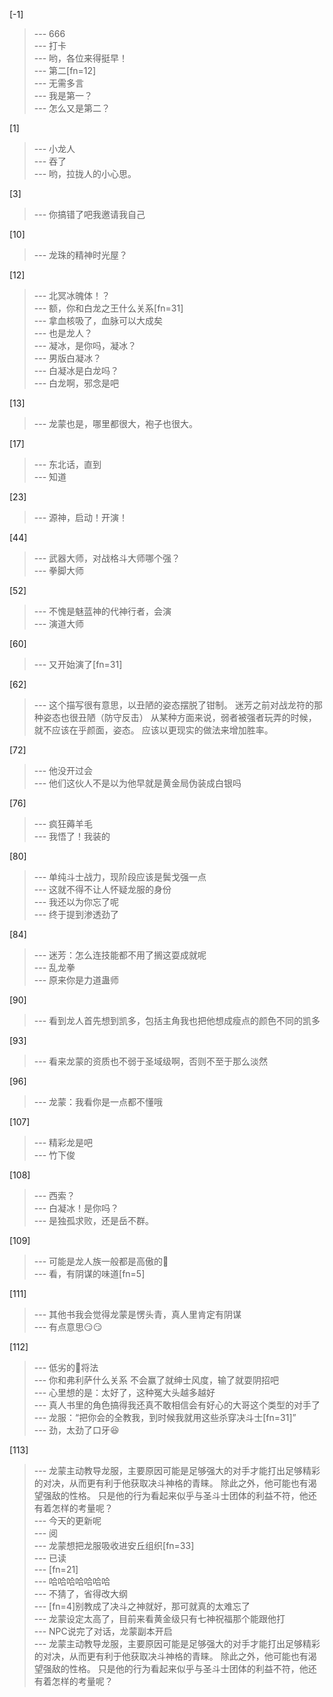 
[-1] 
>--- 666<br>
>--- 打卡<br>
>--- 哟，各位来得挺早！<br>
>--- 第二[fn=12]<br>
>--- 无需多言<br>
>--- 我是第一？<br>
>--- 怎么又是第二？<br>

[1] 
>--- 小龙人<br>
>--- 吞了<br>
>--- 哟，拉拢人的小心思。<br>

[3] 
>--- 你搞错了吧我邀请我自己<br>

[10] 
>--- 龙珠的精神时光屋？<br>

[12] 
>--- 北冥冰魄体！？<br>
>--- 额，你和白龙之王什么关系[fn=31]<br>
>--- 拿血核吸了，血脉可以大成矣<br>
>--- 也是龙人？<br>
>--- 凝冰，是你吗，凝冰？<br>
>--- 男版白凝冰？<br>
>--- 白凝冰是白龙吗？<br>
>--- 白龙啊，邪念是吧<br>

[13] 
>--- 龙蒙也是，哪里都很大，袍子也很大。<br>

[17] 
>--- 东北话，直到<br>
>--- 知道<br>

[23] 
>--- 源神，启动！开演！<br>

[44] 
>--- 武器大师，对战格斗大师哪个强？<br>
>--- 拳脚大师<br>

[52] 
>--- 不愧是魅蓝神的代神行者，会演<br>
>--- 演道大师<br>

[60] 
>--- 又开始演了[fn=31]<br>

[62] 
>--- 这个描写很有意思，以丑陋的姿态摆脱了钳制。
迷芳之前对战龙符的那种姿态也很丑陋（防守反击）
从某种方面来说，弱者被强者玩弄的时候，就不应该在乎颜面，姿态。
应该以更现实的做法来增加胜率。<br>

[72] 
>--- 他没开过会<br>
>--- 他们这伙人不是以为他早就是黄金局伪装成白银吗<br>

[76] 
>--- 疯狂薅羊毛<br>
>--- 我悟了！我装的<br>

[80] 
>--- 单纯斗士战力，现阶段应该是鬓戈强一点<br>
>--- 这就不得不让人怀疑龙服的身份<br>
>--- 我还以为你忘了呢<br>
>--- 终于提到渗透劲了<br>

[84] 
>--- 迷芳：怎么连技能都不用了搁这耍成就呢<br>
>--- 乱龙拳<br>
>--- 原来你是力道蛊师<br>

[90] 
>--- 看到龙人首先想到凯多，包括主角我也把他想成瘦点的颜色不同的凯多<br>

[93] 
>--- 看来龙蒙的资质也不弱于圣域级啊，否则不至于那么淡然<br>

[96] 
>--- 龙蒙：我看你是一点都不懂哦<br>

[107] 
>--- 精彩龙是吧<br>
>--- 竹下俊<br>

[108] 
>--- 西索？<br>
>--- 白凝冰！是你吗？<br>
>--- 是独孤求败，还是岳不群。<br>

[109] 
>--- 可能是龙人族一般都是高傲的🤔<br>
>--- 看，有阴谋的味道[fn=5]<br>

[111] 
>--- 其他书我会觉得龙蒙是愣头青，真人里肯定有阴谋<br>
>--- 有点意思😏😏<br>

[112] 
>--- 低劣的🐔将法<br>
>--- 你和弗利萨什么关系
不会赢了就绅士风度，输了就耍阴招吧<br>
>--- 心里想的是：太好了，这种冤大头越多越好<br>
>--- 真人书里的角色搞得我还真不敢相信会有好心的大哥这个类型的对手了<br>
>--- 龙服：“把你会的全教我，到时候我就用这些杀穿决斗士[fn=31]”<br>
>--- 劲，太劲了口牙😆<br>

[113] 
>--- 龙蒙主动教导龙服，主要原因可能是足够强大的对手才能打出足够精彩的对决，从而更有利于他获取决斗神格的青睐。
除此之外，他可能也有渴望强敌的性格。
只是他的行为看起来似乎与圣斗士团体的利益不符，他还有着怎样的考量呢？<br>
>--- 今天的更新呢<br>
>--- 阅<br>
>--- 龙蒙想把龙服吸收进安丘组织[fn=33]<br>
>--- 已读<br>
>--- [fn=21]<br>
>--- 哈哈哈哈哈哈哈<br>
>--- 不猜了，省得改大纲<br>
>--- [fn=4]别教成了决斗之神就好，那可就真的太难忘了<br>
>--- 龙蒙设定太高了，目前来看黄金级只有七神祝福那个能跟他打<br>
>--- NPC说完了对话，龙蒙副本开启<br>
>--- 龙蒙主动教导龙服，主要原因可能是足够强大的对手才能打出足够精彩的对决，从而更有利于他获取决斗神格的青睐。
除此之外，他可能也有渴望强敌的性格。
只是他的行为看起来似乎与圣斗士团体的利益不符，他还有着怎样的考量呢？<br>
